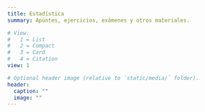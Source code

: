 ```yaml
---
title: Estadística
summary: Apúntes, ejercicios, exámenes y otros materiales.

# View.
#   1 = List
#   2 = Compact
#   3 = Card
#   4 = Citation
view: 1

# Optional header image (relative to `static/media/` folder).
header:
  caption: ""
  image: ""
---
```


